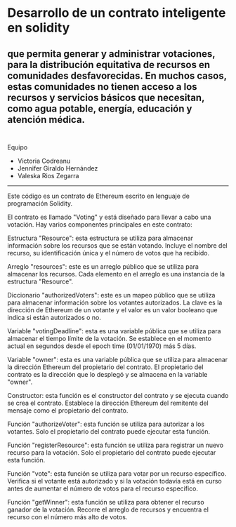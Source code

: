 # Desarrollo de un contrato inteligente en solidity 
## que permita generar y administrar votaciones, para la distribución equitativa de recursos en comunidades desfavorecidas. En muchos casos, estas comunidades no tienen acceso a los recursos y servicios básicos que necesitan, como agua potable, energía, educación y atención médica. <br><br>

Equipo
* Victoria Codreanu<br>
* Jennifer Giraldo Hernández<br>
* Valeska Rios Zegarra<br>
<hr>


Este código es un contrato de Ethereum escrito en lenguaje de programación Solidity.

El contrato es llamado "Voting" y está diseñado para llevar a cabo una votación. Hay varios componentes principales en este contrato:

Estructura "Resource": esta estructura se utiliza para almacenar información sobre los recursos que se están votando. Incluye el nombre del recurso, su identificación única y el número de votos que ha recibido.

Arreglo "resources": este es un arreglo público que se utiliza para almacenar los recursos. Cada elemento en el arreglo es una instancia de la estructura "Resource".

Diccionario "authorizedVoters": este es un mapeo público que se utiliza para almacenar información sobre los votantes autorizados. La clave es la dirección de Ethereum de un votante y el valor es un valor booleano que indica si están autorizados o no.

Variable "votingDeadline": esta es una variable pública que se utiliza para almacenar el tiempo límite de la votación. Se establece en el momento actual en segundos desde el epoch time (01/01/1970) más 5 días.

Variable "owner": esta es una variable pública que se utiliza para almacenar la dirección Ethereum del propietario del contrato. El propietario del contrato es la dirección que lo desplegó y se almacena en la variable "owner".

Constructor: esta función es el constructor del contrato y se ejecuta cuando se crea el contrato. Establece la dirección Ethereum del remitente del mensaje como el propietario del contrato.

Función "authorizeVoter": esta función se utiliza para autorizar a los votantes. Solo el propietario del contrato puede ejecutar esta función.

Función "registerResource": esta función se utiliza para registrar un nuevo recurso para la votación. Solo el propietario del contrato puede ejecutar esta función.

Función "vote": esta función se utiliza para votar por un recurso específico. Verifica si el votante está autorizado y si la votación todavía está en curso antes de aumentar el número de votos para el recurso específico.

Función "getWinner": esta función se utiliza para obtener el recurso ganador de la votación. Recorre el arreglo de recursos y encuentra el recurso con el número más alto de votos.
